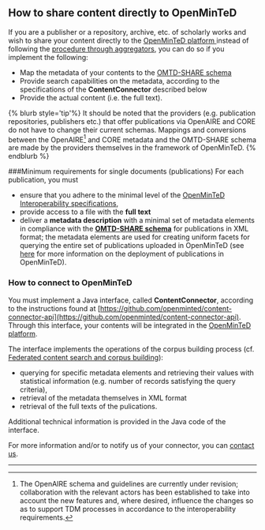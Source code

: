 ## How to share content directly to OpenMinTeD

If you are a publisher or a repository, archive, etc. of scholarly works and wish to share your content directly to the [OpenMinTeD platform ](https://services.openminted.eu) instead of following the [procedure through aggregators](/guidelines_for_providers_of_publications/instructions_for_publication_repositories_librari.md), you can do so if you implement the following:

* Map the metadata of your contents to the [OMTD-SHARE schema](/the_omtd-share_metadata_schema.md)
* Provide search capabilities on the metadata, according to the specifications of the **ContentConnector** described below
* Provide the actual content \(i.e. the full text\).

{% blurb style='tip'%}
It should be noted that the providers \(e.g. publication repositories, publishers etc.\) that offer publications via OpenAIRE and CORE do not have to change their current schemas. Mappings and conversions between the OpenAIRE[^1] and CORE metadata and the OMTD-SHARE schema are made by the providers themselves in the framework of OpenMinTeD.
{% endblurb %}


###Minimum requirements for single documents (publications)
For each publication, you must 
* ensure that you adhere to the minimal level of the [OpenMinTeD Interoperability specifications](/recommendations-for-publishers.md), 
* provide access to a file with the **full text** 
* deliver a **metadata description** with a minimal set of metadata elements in compliance with the [**OMTD-SHARE schema**](/the_omtd-share_metadata_schema.md) for publications in XML format; the metadata elements are used for creating uniform facets for querying the entire set of publications uploaded in OpenMinTeD \(see [here](/deployment-scenario-of-publications-in-openminted.md) for more information on the deployment of publications in OpenMinTeD\).

### How to connect to OpenMinTeD
You must implement a Java interface, called **ContentConnector**, according to the instructions found at [https://github.com/openminted/content-connector-api](https://github.com/openminted/content-connector-api). Through this interface, your contents will be integrated in the [OpenMinTeD platform](https://services.openminted.eu).

The interface implements the operations of the corpus building process \(cf. [Federated content search and corpus building](/deployment-scenario-of-publications-in-openminted.md)\):

* querying for specific metadata  elements and retrieving their values with statistical information \(e.g. number of records satisfying the query criteria\), 
* retrieval of the metadata themselves in XML format 
* retrieval of the full texts of the pulications.

Additional technical information is provided in the Java code of the interface.

For more information and/or to notify us of your connector, you can [contact us](http://openminted.eu/contact-us/).

---

[^1]: The OpenAIRE schema and guidelines are currently under revision; collaboration with the relevant actors has been established to take into account the new features and, where desired, influence the changes so as to support TDM processes in accordance to the interoperability requirements.




